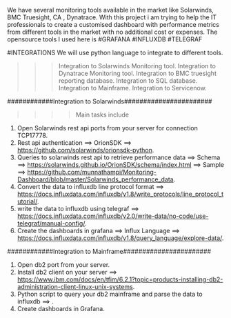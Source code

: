 We have several monitoring tools available in the market like Solarwinds, BMC Truesight, CA , Dynatrace.
With this project i am trying to help the IT professionals to create a customised dashboard with performance metrics from different tools in the market with no additional cost or expenses.
The opensource tools I  used here is 
#GRAFANA
#INFLUXDB
#TELEGRAF

#INTEGRATIONS
We will use python language to integrate to different tools. 

>>> Integration to Solarwinds Monitoring tool.
>>> Integration to Dynatrace Monitoring tool.
>>> Integration to BMC truesight reporting database.
>>> Integration to SQL database.
>>> Integration to Mainframe.
>>> Integration to Servicenow.


############Integration to Solarwinds#######################
>>>> Main tasks include
1. Open Solarwinds rest api ports from your server for connection TCP17778.
2. Rest api authentication ==> OrionSDK ==> https://github.com/solarwinds/orionsdk-python.
3. Queries to solarwinds rest api to retrieve performance data ==> Schema ==> https://solarwinds.github.io/OrionSDK/schema/index.html ==> Sample ==> https://github.com/munnathampi/Monitoring-Dashboard/blob/master/Solarwinds_performance_data.
4. Convert the data to influxdb line protocol format ==> https://docs.influxdata.com/influxdb/v1.8/write_protocols/line_protocol_tutorial/.
5. write the data to influxdb using telegraf ==> https://docs.influxdata.com/influxdb/v2.0/write-data/no-code/use-telegraf/manual-config/.
6. Create the dashboards in grafana ==> Influx Language ==> https://docs.influxdata.com/influxdb/v1.8/query_language/explore-data/.

############Integration to Mainframe#######################
1. Open db2 port from your server.
2. Install db2 client on your server ==> https://www.ibm.com/docs/en/tfim/6.2.1?topic=products-installing-db2-administration-client-linux-unix-systems.
3. Python script to query your db2 mainframe and parse the data to influxdb ==> .
4. Create dashboards in Grafana.

